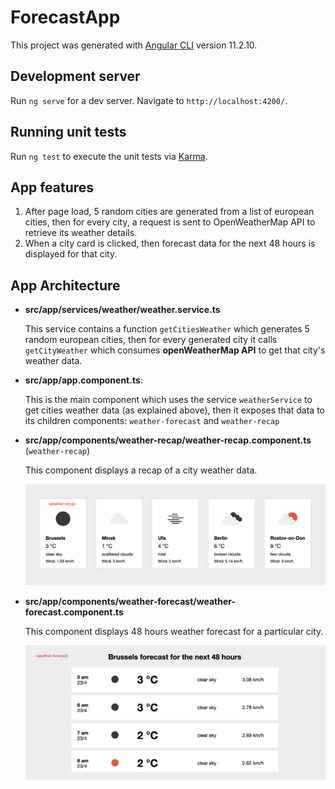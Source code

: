 # ForecastApp

This project was generated with [Angular CLI](https://github.com/angular/angular-cli) version 11.2.10.

## Development server

Run `ng serve` for a dev server. Navigate to `http://localhost:4200/`.

## Running unit tests

Run `ng test` to execute the unit tests via [Karma](https://karma-runner.github.io).

## App features

1.  After page load, 5 random cities are generated from a list of european cities, then for every city, a request is sent to OpenWeatherMap API to retrieve its weather details.
2.  When a city card is clicked, then forecast data for the next 48 hours is displayed for that city.

## App Architecture

- **src/app/services/weather/weather.service.ts**

  This service contains a function `getCitiesWeather` which generates 5 random european cities, then for every generated city it calls `getCityWeather` which consumes **openWeatherMap API** to get that city's weather data.

- **src/app/app.component.ts**:

  This is the main component which uses the service `weatherService` to get cities weather data (as explained above), then it exposes that data to its children components: `weather-forecast` and `weather-recap`

- **src/app/components/weather-recap/weather-recap.component.ts** (`weather-recap`)

  This component displays a recap of a city weather data.

  ![alt text](weather-recap.png)

- **src/app/components/weather-forecast/weather-forecast.component.ts**

  This component displays 48 hours weather forecast for a particular city.

  ![alt text](weather-forecast.png)
